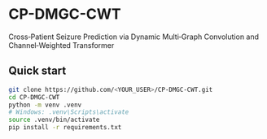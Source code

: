 # CP-DMGC-CWT
Cross‑Patient Seizure Prediction via Dynamic Multi‑Graph Convolution and Channel‑Weighted Transformer 

## Quick start

```bash
git clone https://github.com/<YOUR_USER>/CP-DMGC-CWT.git
cd CP-DMGC-CWT
python -m venv .venv
# Windows: .venv\Scripts\activate
source .venv/bin/activate
pip install -r requirements.txt
